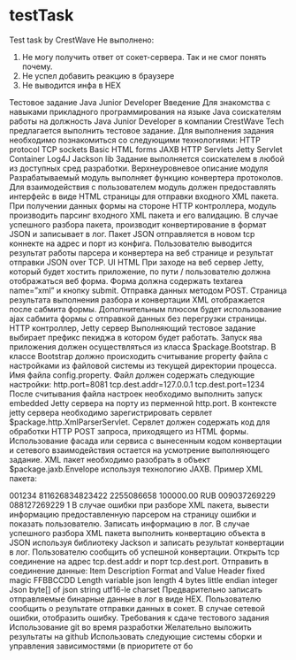 # testTask
Test task by CrestWave
Не выполнено: 
1. Не могу получить ответ от сокет-сервера. Так и не смог понять почему.
2. Не успел добавить реакцию в браузере
3. Не выводится инфа в HEX

Тестовое задание Java Junior Developer
Введение
Для знакомства с навыками прикладного программирования на языке Java соискателям работы на должность Java Junior Developer в компании CrestWave Tech предлагается выполнить тестовое задание. Для выполнения задания необходимо
познакомиться со следующими технологиями:
HTTP protocol TCP sockets Basic HTML forms JAXB HTTP Servlets Jetty Servlet Container Log4J
Jackson lib
Задание выполняется соискателем в любой из доступных сред разработки.
Верхнеуровневое описание модуля
Разрабатываемый модуль выполняет функцию конвертера протоколов. Для взаимодействия с пользователем модуль должен
предоставлять интерфейс в виде HTML страницы для отправки входного XML пакета. При получении данных формы на
стороне HTTP контроллера, модуль производить парсинг входного XML пакета и его валидацию. В случае успешного разбора пакета, производит конвертирование в формат JSON и записывает в лог. Пакет JSON отправляется в новом tcp коннекте на
адрес и порт из конфига. Пользователю выводится результат работы парсера и конвертера на веб странице и результат отправки JSON over TCP.
UI HTML
При заходе на веб сервер Jetty, который будет хостить приложение, по пути / пользователю должна отображаться веб форма. Форма должна содержать textarea name=”xml” и кнопку submit. Отправка данных методом POST. Страница результата выполнения разбора и конвертации XML отображается после сабмита формы. Дополнительным плюсом будет использование ajax сабмита формы с отправкой данных без перегрузки страницы.
HTTP контроллер, Jetty сервер
Выполняющий тестовое задание выбирает префикс пекиджа в котором будет работать. Запуск ява приложения должен осуществляться из класса $package.Bootstrap. В классе Bootstrap должно происходить считывание property файла с настройками из файловой системы из текущей директории процесса. Имя файла config.property. Файл должен содержать следующие настройки:
http.port=8081
tcp.dest.addr=127.0.0.1
tcp.dest.port=1234
После считывания файла настроек необходимо выполнить запуск embedded Jetty cервера на порту из перменной http.port. В
контексте jetty сервера необходимо зарегистрировать сервлет $package.http.XmlParserServlet.
Сервлет должен содержать код для обработки HTTP POST запроса, приходящего из HTML формы. Использование фасада или сервиса с вынесенным кодом конвертации и сетевого взаимодействия остается на усмотрение выполняющего задание.
XML пакет необходимо разобрать в объект $package.jaxb.Envelope используя технологию JAXB.
Пример XML пакета:
<Envelope xmlns:urn="wsapi:Payment" xmlns:uts="wsapi:Utils">
<Body>
<urn:sendPayment>
<token>001234</token>
<cardNumber>811626834823422</cardNumber>
<requestId>2255086658</requestId>
<amount>100000.00</amount>
<currency>RUB</currency>
<uts:account type="source">009037269229</uts:account>
<uts:account type="destination">088127269229</uts:account>
<page>1</page>
<field id="0" value="0800" />
<field id="11" value="000001" />
<field id="70" value="301" />
</urn:sendPayment>
</Body>
</Envelope>
В случае ошибки при разборе XML пакета, вывести информацию предоставленную парсером на страницу ошибки и показать пользователю. Записать информацию в лог.
В случае успешного разбора XML пакета выполнить конвертацию объекта в JSON используя библиотеку Jackson и записать результат конвертации в лог. Пользователю сообщить об успешной конвертации.
Открыть tcp соединение на адрес tcp.dest.addr и порт tcp.dest.port. Отправить в соединение данные:
Item Description Format and Value
Header fixed magic FFBBCCDD
Length variable json length 4 bytes little endian integer
Json byte[] of json string utf16-le charset
Предварительно записать отправляемые бинарные данные в лог в виде HEX.
Пользователю сообщить о результате отправки данных в сокет. В случае сетевой ошибки, отобразить ошибку.
Требования к сдаче тестового задания
Использование git во время разработки Желательно выложить результаты на github Использовать следующие системы сборки и управления зависимостями (в приоритете от бо
